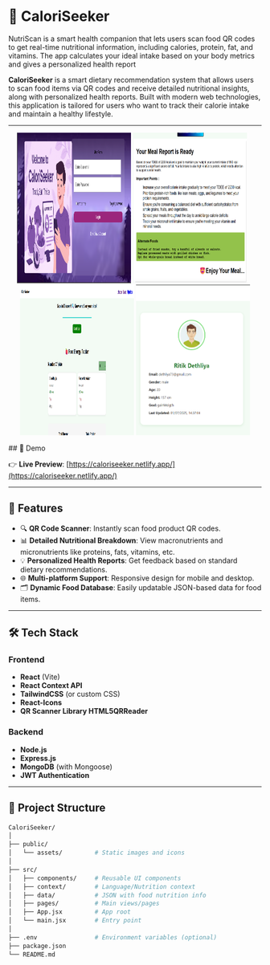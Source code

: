 # 🥗 CaloriSeeker
NutriScan is a smart health companion that lets users scan food QR codes to get real-time nutritional information, including calories, protein, fat, and vitamins. The app calculates your ideal intake based on your body metrics and gives a personalized health report

**CaloriSeeker** is a smart dietary recommendation system that allows users to scan food items via QR codes and receive detailed nutritional insights, along with personalized health reports. Built with modern web technologies, this application is tailored for users who want to track their calorie intake and maintain a healthy lifestyle.

---
<p align="center">
<img src="./frontend/src/assets/CaloriSeeker4.png" alt="CaloriSeeker Screenshot 2" width="45%" height="300px" loading="lazy"/>
  <img src="./frontend/src/assets/CaloriSeeker2.png" alt="CaloriSeeker Screenshot 1" width="45%" height="300px" loading="lazy"/>
  &nbsp;&nbsp;
  <img src="./frontend/src/assets/CaloriSeeker.png" alt="CaloriSeeker Screenshot 2" width="45%" height="300px" loading="lazy"/>

  <img src="./frontend/src/assets/CaloriSeeker3.png" alt="CaloriSeeker Screenshot 2" width="45%" height="300px" loading="lazy"/>
</p>
## 📸 Demo

👉 **Live Preview**: [https://caloriseeker.netlify.app/](https://caloriseeker.netlify.app/)
<!-- Add a link or GIF/image -->
> 

---

## 🧠 Features

- 🔍 **QR Code Scanner**: Instantly scan food product QR codes.
- 📊 **Detailed Nutritional Breakdown**: View macronutrients and micronutrients like proteins, fats, vitamins, etc.
- 💡 **Personalized Health Reports**: Get feedback based on standard dietary recommendations.
- 🌐 **Multi-platform Support**: Responsive design for mobile and desktop.
- 🗂 **Dynamic Food Database**: Easily updatable JSON-based data for food items.

---

## 🛠️ Tech Stack

### Frontend
- **React** (Vite)
- **React Context API**
- **TailwindCSS** (or custom CSS)
- **React-Icons**
- **QR Scanner Library HTML5QRReader**

### Backend
- **Node.js**
- **Express.js**
- **MongoDB** (with Mongoose)
- **JWT Authentication**

---

## 📁 Project Structure

```bash
CaloriSeeker/
│
├── public/
│   └── assets/         # Static images and icons
│
├── src/
│   ├── components/     # Reusable UI components
│   ├── context/        # Language/Nutrition context
│   ├── data/           # JSON with food nutrition info
│   ├── pages/          # Main views/pages
│   ├── App.jsx         # App root
│   └── main.jsx        # Entry point
│
├── .env                # Environment variables (optional)
├── package.json
└── README.md
